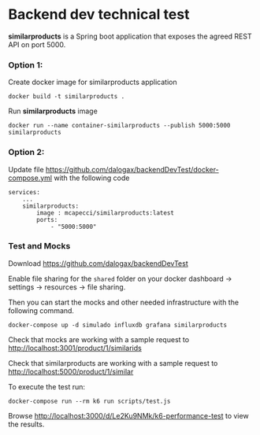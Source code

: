 # Backend dev technical test

**similarproducts** is a Spring boot application that exposes the agreed REST API on port 5000.

### Option 1:
Create docker image for similarproducts application
```
docker build -t similarproducts .
```
Run **similarproducts** image
```
docker run --name container-similarproducts --publish 5000:5000 similarproducts
```

### Option 2:
Update file https://github.com/dalogax/backendDevTest/docker-compose.yml with the following code
```
services:
    ...
    similarproducts:
        image : mcapecci/similarproducts:latest
        ports:
            - "5000:5000"
```

### Test and Mocks
Download https://github.com/dalogax/backendDevTest

Enable file sharing for the `shared` folder on your docker dashboard -> settings -> resources -> file sharing.

Then you can start the mocks and other needed infrastructure with the following command.
```
docker-compose up -d simulado influxdb grafana similarproducts
```
Check that mocks are working with a sample request to 
    [http://localhost:3001/product/1/similarids](http://localhost:3001/product/1/similarids)

Check that similarproducts are working with a sample request to
    [http://localhost:5000/product/1/similar](http://localhost:5000/product/1/similar)
    
To execute the test run:
```
docker-compose run --rm k6 run scripts/test.js
```
Browse [http://localhost:3000/d/Le2Ku9NMk/k6-performance-test](http://localhost:3000/d/Le2Ku9NMk/k6-performance-test) to view the results.
